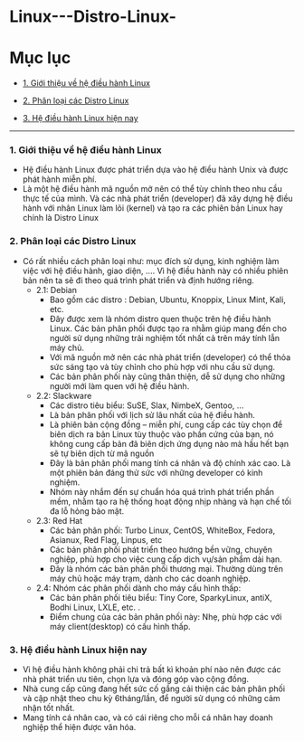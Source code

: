 # Linux---Distro-Linux-

# Mục lục
* [1. Giới thiệu về hệ điều hành Linux]( #1 ) 

* [2. Phân loại các Distro Linux](#2)

* [3. Hệ điều hành Linux hiện nay](#3)

---

<a name = '1'></a>
### 1. Giới thiệu về hệ điều hành Linux
- Hệ điều hành Linux được phát triển dựa vào hệ điều hành Unix và được phát hành miễn phí. 
- Là một hệ điều hành mã nguồn mở nên có thể tùy chỉnh theo nhu cầu thực tế của mình. Và các nhà phát triển (developer) đã xây dựng hệ điều hành với nhân Linux làm lõi (kernel) và tạo ra các phiên bản Linux hay chính là Distro Linux

<a name = '2'></a>
### 2. Phân loại các Distro Linux
- Có rất nhiều cách phân loại như: mục đích sử dụng, kinh nghiệm làm việc với hệ điều hành, giao diện, .... Vì hệ điều hành này có nhiều phiên bản nên ta sẽ đi theo quá trình phát triển và định hướng riêng. 
  - 2.1: Debian
     - Bao gồm các distro : Debian, Ubuntu, Knoppix, Linux Mint, Kali, etc.
     - Đây được xem là nhóm distro quen thuộc trên hệ điều hành Linux. Các bản phân phối được tạo ra nhằm giúp mang đến cho người sử dụng những trải nghiệm tốt nhất cả trên máy tính lẫn máy chủ.
     - Với mã nguồn mở nên các nhà phát triển (developer) có thể thỏa sức sáng tạo và tùy chỉnh cho phù hợp với nhu cầu sử dụng. 
     - Các bản phân phối này cũng thân thiện, dễ sử dụng cho những người mới làm quen với hệ điều hành.
   - 2.2: Slackware
      - Các distro tiêu biểu: SuSE, Slax, NimbeX, Gentoo, ...
      - Là bản phân phối với lịch sử lâu nhất của hệ điều hành. 
      - Là phiên bản cộng đồng – miễn phí, cung cấp các tùy chọn để biên dịch ra bản Linux tùy thuộc vào phần cứng của bạn, nó không cung cấp bản đã biên dịch ứng dụng nào mà hầu hết bạn sẽ tự biên dịch từ mã nguồn
      - Đây là bản phân phối mang tính cá nhân và độ chính xác cao. Là một phiên bản đáng thử sức với những developer có kinh nghiệm.
      - Nhóm này nhắm đến sự chuẩn hóa quá trình phát triển phần mềm, nhằm tạo ra hệ thống hoạt động nhịp nhàng và hạn chế tối đa lỗ hỏng bảo mật.
   - 2.3: Red Hat
      -  Các bản phân phối: Turbo Linux, CentOS, WhiteBox, Fedora, Asianux, Red Flag, Linpus, etc
      -  Các bản phân phối phát triển theo hướng bền vững, chuyên nghiệp, phù hợp cho việc cung cấp dịch vụ/sản phẩm dài hạn.
      -  Đây là nhóm các bản phân phối thương mại. Thường dùng trên máy chủ hoặc máy trạm, dành cho các doanh nghiệp. 
   - 2.4: Nhóm các phân phối dành cho máy cấu hình thấp:
      - Các bản phân phối tiêu biểu: Tiny Core, SparkyLinux, antiX, Bodhi Linux, LXLE, etc. .
      - Điểm chung của các bản phân phối này: Nhẹ, phù hợp các với máy client(desktop) có cấu hình thấp.
      
<a name = '3'></a>
### 3. Hệ điều hành Linux hiện nay
  - Vì hệ điều hành không phải chi trả bất kì khoản phí nào nên được các nhà phát triển ưu tiên, chọn lựa và đóng góp vào cộng đồng. 
  - Nhà cung cấp cũng đang hết sức cố gắng cải thiện các bản phân phối và cập nhật theo chu kỳ 6tháng/lần, để người sử dụng có những cảm nhận tốt nhất.
  - Mang tính cá nhân cao, và có cái riêng cho mỗi cá nhân hay doanh nghiệp thể hiện được văn hóa. 
